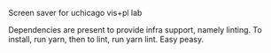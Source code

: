 Screen saver for uchicago vis+pl lab

Dependencies are present to provide infra support, namely linting.
To install, run yarn, then to lint, run yarn lint. Easy peasy.
